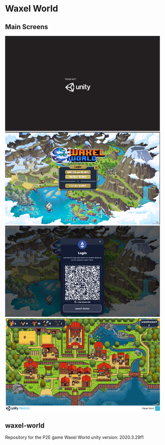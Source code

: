 # Waxel World
## Main Screens
![application-flow-diagram](./screenshots/Screenshot_1.png)
![application-flow-diagram](./screenshots/Screenshot_2.png)
![application-flow-diagram](./screenshots/Screenshot_3.png)
![application-flow-diagram](./screenshots/Screenshot_4.png)
## waxel-world
Repository for the P2E game Waxel World
unity version: 2020.3.29f1